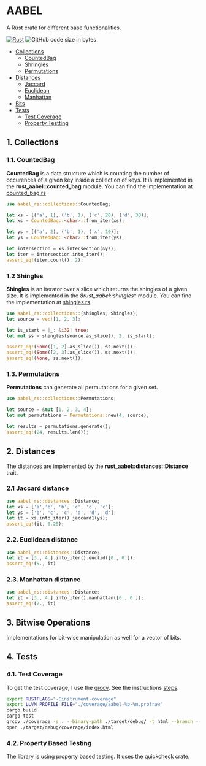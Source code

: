 # AABEL
A Rust crate for different base functionalities.

[![Rust](https://github.com/veminovici/aabel-rs/actions/workflows/rust.yml/badge.svg?branch=main)](https://github.com/veminovici/aabel-rs/actions/workflows/rust.yml)
![GitHub code size in bytes](https://img.shields.io/github/languages/code-size/veminovici/aabel-rs)

- [Collections](https://github.com/veminovici/aabel-rs#1-collections)
  - [CountedBag](https://github.com/veminovici/aabel-rs#11-countedbag)
  - [Shringles](https://github.com/veminovici/aabel-rs#12-shingles)
  - [Permutations](#13-permutations)
- [Distances](https://github.com/veminovici/aabel-rs#2-distances)
  - [Jaccard](https://github.com/veminovici/aabel-rs#21-jaccard-distance)
  - [Euclidean](https://github.com/veminovici/aabel-rs#22-euclidean-distance)
  - [Manhattan](https://github.com/veminovici/aabel-rs#23-manhattan-distance)
- [Bits](https://github.com/veminovici/aabel-rs#3-bitwise-operations)
- [Tests](https://github.com/veminovici/aabel-rs#4-tests)
  - [Test Coverage](https://github.com/veminovici/aabel-rs#41-test-coverage)
  - [Property Testting](https://github.com/veminovici/aabel-rs#42-property-based-testing)

## 1. Collections

### 1.1. CountedBag
**CountedBag** is a data structure which is counting the number of occurences of a given key inside a collection of keys.
It is implemented in the **rust_aabel::counted_bag** module. You can find the implementation at [counted_bag.rs](https://github.com/veminovici/aabel-rs/blob/main/src/counted_bag.rs)

```rust
use aabel_rs::collections::CountedBag;

let xs = [('a', 1), ('b', 1), ('c', 20), ('d', 30)];
let xs = CountedBag::<char>::from_iter(xs);

let ys = [('a', 2), ('b', 1), ('x', 10)];
let ys = CountedBag::<char>::from_iter(ys);

let intersection = xs.intersection(&ys);
let iter = intersection.into_iter();
assert_eq!(iter.count(), 2);
```

### 1.2 Shingles
**Shingles** is an iterator over a slice which returns the shingles of a given size.
It is implemented in the *8rust_aabel::shingles** module. You can find the implementation at [shingles.rs](https://github.com/veminovici/aabel-rs/blob/main/src/shingles.rs)

```rust
use aabel_rs::collections::{shingles, Shingles};
let source = vec![1, 2, 3];

let is_start = |_: &i32| true;
let mut ss = shingles(source.as_slice(), 2, is_start);

assert_eq!(Some([1, 2].as_slice()), ss.next());
assert_eq!(Some([2, 3].as_slice()), ss.next());
assert_eq!(None, ss.next());
```

### 1.3. Permutations
**Permutations** can generate all permutations for a given set.

```rust
use aabel_rs::collections::Permutations;

let source = &mut [1, 2, 3, 4];
let mut permutations = Permutations::new(4, source);

let results = permutations.generate();
assert_eq!(24, results.len());
```

## 2. Distances
The distances are implemented by the **rust_aabel::distances::Distance** trait.

### 2.1 Jaccard distance
```rust
use aabel_rs::distances::Distance;
let xs = ['a','b', 'b', 'c', 'c', 'c'];
let ys = ['b', 'c', 'c', 'd', 'd', 'd'];
let it = xs.into_iter().jaccard1(ys);
assert_eq!(it, 0.25);
```

### 2.2. Euclidean distance
```rust
use aabel_rs::distances::Distance;
let it = [3., 4.].into_iter().euclid([0., 0.]);
assert_eq!(5., it)
```

### 2.3. Manhattan distance
```rust
use aabel_rs::distances::Distance;
let it = [3., 4.].into_iter().manhattan([0., 0.]);
assert_eq!(7., it)
```

## 3. Bitwise Operations
Implementations for bit-wise manipulation as well for a vector of bits.

## 4. Tests

### 4.1. Test Coverage
To get the test coverage, I use the [grcov](https://github.com/mozilla/grcov#how-to-get-grcov).
See the instructions [steps](https://github.com/mozilla/grcov#example-how-to-generate-source-based-coverage-for-a-rust-project).

```bash
export RUSTFLAGS="-Cinstrument-coverage"
export LLVM_PROFILE_FILE="./coverage/aabel-%p-%m.profraw"
cargo build
cargo test
grcov ./coverage -s . --binary-path ./target/debug/ -t html --branch --ignore-not-existing -o ./target/debug/coverage/
open ./target/debug/coverage/index.html
```

### 4.2. Property Based Testing
The library is using property based testing. It uses the [quickcheck](https://docs.rs/quickcheck/latest/quickcheck/) crate.